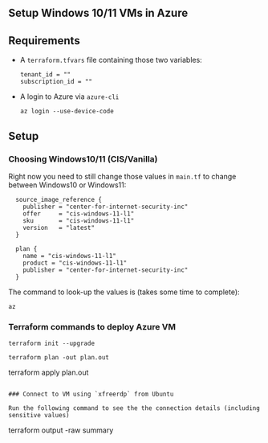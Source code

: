## Setup Windows 10/11 VMs in Azure

## Requirements
- A `terraform.tfvars` file containing those two variables:
  ```
  tenant_id = ""
  subscription_id = ""
  ```
- A login to Azure via `azure-cli`
  ```
  az login --use-device-code
  ```


## Setup

### Choosing Windows10/11 (CIS/Vanilla)
Right now you need to still change those values in `main.tf` to change between Windows10 or Windows11:
```
  source_image_reference {
    publisher = "center-for-internet-security-inc"
    offer     = "cis-windows-11-l1"
    sku       = "cis-windows-11-l1"
    version   = "latest"
  }

  plan {
    name = "cis-windows-11-l1"
    product = "cis-windows-11-l1"
    publisher = "center-for-internet-security-inc"
  }
```
The command to look-up the values is (takes some time to complete):
```
az 
```


### Terraform commands to deploy Azure VM
```
terraform init --upgrade
```

```
terraform plan -out plan.out
```
terraform apply plan.out
```

### Connect to VM using `xfreerdp` from Ubuntu

Run the following command to see the the connection details (including sensitive values)
```
terraform output -raw summary
```